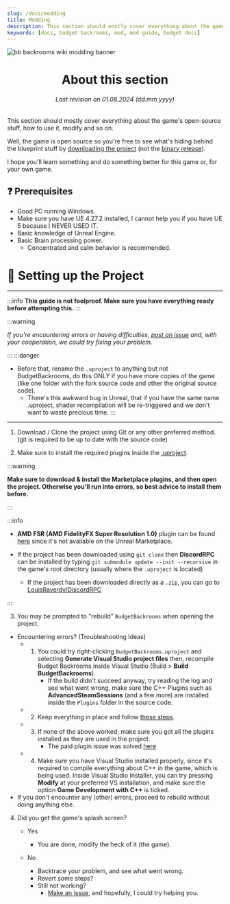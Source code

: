 ```yaml
---
slug: /docs/modding
title: Modding
description: This section should mostly cover everything about the game's open-source stuff, how to use it, modify and so on.
keywords: [docs, budget backrooms, mod, mod guide, budget docs]
---
```


![bb backrooms wiki modding banner](https://user-images.githubusercontent.com/32200281/232258762-98b0885e-b8b1-42fe-a3d9-62c8b9c530c2.png)
<div align="center">

# About this section
###### Last revision on 01.08.2024 (dd.mm.yyyy)
</div>

This section should mostly cover everything about the game's open-source stuff, how to use it, modify and so on.

Well, the game is open source so you're free to see what's hiding behind the blueprint stuff by [downloading the project](https://github.com/DavidJoacaRo/Budget-Backrooms/releases) (not the [binary release](https://github.com/DavidJoacaRo/Budget-Backrooms/releases)).

I hope you'll learn something and do something better for this game or, for your own game.

## ❓ Prerequisites

* Good PC running Windows.
* Make sure you have UE 4.27.2 installed, I cannot help you if you have UE 5 because I NEVER USED IT.
* Basic knowledge of Unreal Engine.
* Basic Brain processing power.
    * Concentrated and calm behavior is recommended.


# 📁 Setting up the Project
---

:::info
**This guide is not foolproof. Make sure you have everything ready before attempting this.**
:::


:::warning

*If you're encountering errors or having difficulties, [post an issue](https://github.com/DavidJoacaRo/Budget-Backrooms/issues) and, with your cooperation, we could try fixing your problem.*

:::
:::danger
* Before that, rename the `.uproject` to anything but not BudgetBackrooms, do this ONLY if you have more copies of the game (like one folder with the fork source code and other the original source code).
    * There's this awkward bug in Unreal, that if you have the same name .uproject, shader recompilation will be re-triggered and we don't want to waste precious time.
:::

---

1. Download / Clone the project using Git or any other preferred method. (git is required to be up to date with the source code)

2. Make sure to install the required plugins inside the [.uproject](https://github.com/DavidJoacaRo/Budget-Backrooms/blob/main/BudgetBackrooms.uproject).

:::warning

**Make sure to download & install the Marketplace plugins, and then open the project. Otherwise you'll run into errors, so best advice to install them before.**

:::

:::info

* **AMD FSR (AMD FidelityFX Super Resolution 1.0)** plugin can be found [here](https://gpuopen.com/fidelityfx-superresolution/) since it's not available on the Unreal Marketplace.

* If the project has been downloaded using `git clone` then **DiscordRPC** can be installed by typing `git submodule update --init --recursive` in the game's root directory (usually where the `.uproject` is located)
    * If the project has been downloaded directly as a `.zip`, you can go to [LouisRaverdy/DiscordRPC](https://github.com/LouisRaverdy/DiscordRPC)

:::


3. You may be prompted to "rebuild" `BudgetBackrooms` when opening the project.
* Encountering errors? (Troubleshooting Ideas)
    * 1. You could try right-clicking `BudgetBackrooms.uproject` and selecting **Generate Visual Studio project files** then, recompile Budget Backrooms inside Visual Studio (Build > **Build BudgetBackrooms**).
            * If the build didn't succeed anyway, try reading the log and see what went wrong, make sure the C++ Plugins such as **AdvancedSteamSessions** (and a few more) are installed inside the `Plugins` folder in the source code.
    * 2. Keep everything in place and follow [these steps](https://github.com/DavidJoacaRo/Budget-Backrooms/issues/27#issuecomment-1546723543).
    * 3. If none of the above worked, make sure you got all the plugins installed as they are used in the project.
            * The paid plugin issue was solved [here](https://github.com/DavidJoacaRo/Budget-Backrooms/pull/28)
    * 4. Make sure you have Visual Studio installed properly, since it's required to compile everything about C++ in the game, which is being used. Inside Visual Studio Installer, you can try pressing **Modify** at your preferred VS installation, and make sure the option **Game Development with C++** is ticked.
* If you don't encounter any (other) errors, proceed to rebuild without doing anything else.

4. Did you get the game's splash screen?
    * Yes
        * You are done, modify the heck of it (the game).

    * No
        * Backtrace your problem, and see what went wrong.
        * Revert some steps?
        * Still not working?
            * [Make an issue](https://github.com/DavidJoacaRo/Budget-Backrooms/issues/new), and hopefully, I could try helping you.

